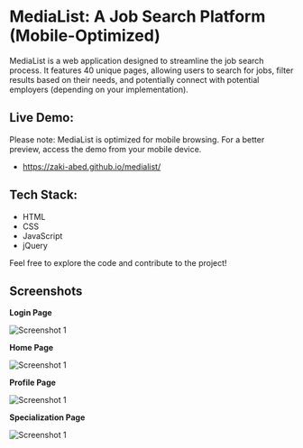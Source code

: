 # MediaList: A Job Search Platform (Mobile-Optimized)
MediaList is a web application designed to streamline the job search process. It features 40 unique pages, allowing users to search for jobs, filter results based on their needs, and potentially connect with potential employers (depending on your implementation).

## Live Demo:
Please note: MediaList is optimized for mobile browsing. For a better preview, access the demo from your mobile device.
- https://zaki-abed.github.io/medialist/

## Tech Stack:

- HTML
- CSS
- JavaScript
- jQuery

Feel free to explore the code and contribute to the project!

## Screenshots
**Login Page**

![Screenshot 1](images/demo/login.png)

**Home Page**

![Screenshot 1](images/demo/home.png)


**Profile Page**

![Screenshot 1](images/demo/profile.png)


**Specialization Page**

![Screenshot 1](images/demo/specialization.png)
